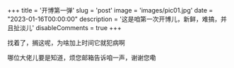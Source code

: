 +++
title = '开博第一弹'
slug = 'post'
image = 'images/pic01.jpg'
date = "2023-01-16T00:00:00"
description = '这是咱第一次开博儿，新鲜，难搞，并且扯淡儿'
disableComments = true
+++

找着了，搁这呢，为啥加上时间它就犯病啊

哪位大佬儿要是知道，烦您邮箱告诉咱一声，谢谢您嘞
